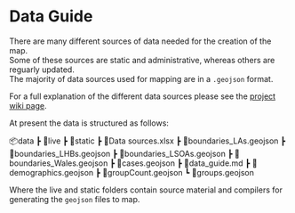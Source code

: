 # Data Guide

There are many different sources of data needed for the creation of the map.  
Some of these sources are static and administrative, whereas others are reguarly updated.  
The majority of data sources used for mapping are in a `.geojson` format.  
  
For a full explanation of the different data sources please see the [project wiki page](https://github.com/DynamicGenetics/Covid-Communities-Map/wiki).  
  
At present the data is structured as follows:
  
📦data
 ┣ 📂live
 ┣ 📂static
 ┣ 📜Data sources.xlsx
 ┣ 📜boundaries_LAs.geojson
 ┣ 📜boundaries_LHBs.geojson
 ┣ 📜boundaries_LSOAs.geojson
 ┣ 📜boundaries_Wales.geojson
 ┣ 📜cases.geojson
 ┣ 📜data_guide.md
 ┣ 📜demographics.geojson
 ┣ 📜groupCount.geojson
 ┗ 📜groups.geojson

Where the live and static folders contain source material and compilers for generating the `geojson` files to map. 